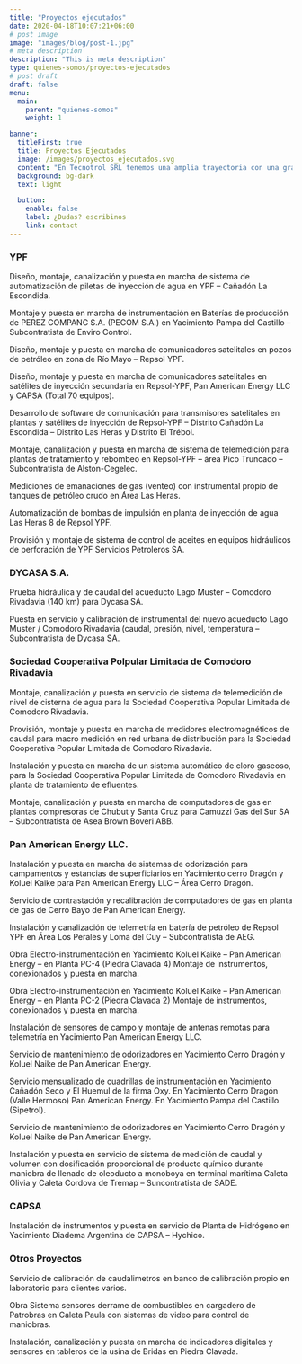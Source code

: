 ```yaml
---
title: "Proyectos ejecutados"
date: 2020-04-18T10:07:21+06:00
# post image
image: "images/blog/post-1.jpg"
# meta description
description: "This is meta description"
type: quienes-somos/proyectos-ejecutados
# post draft
draft: false
menu:
  main:
    parent: "quienes-somos"
    weight: 1

banner:
  titleFirst: true
  title: Proyectos Ejecutados
  image: /images/proyectos_ejecutados.svg
  content: "En Tecnotrol SRL tenemos una amplia trayectoria con una gran variedad de proyectos terminados para pequeñas y grandes empresas que le podrá dar una idea de la calidad que mantenemos en nuestra empresa"
  background: bg-dark
  text: light

  button:
    enable: false 
    label: ¿Dudas? escribinos
    link: contact
---
```


### YPF

Diseño, montaje, canalización y puesta en marcha de sistema de automatización de piletas de inyección de agua en YPF – Cañadón La Escondida.

Montaje y puesta en marcha de instrumentación en Baterías de producción de PEREZ COMPANC S.A. (PECOM S.A.) en Yacimiento Pampa del Castillo – Subcontratista de Enviro Control.

Diseño, montaje y puesta en marcha de comunicadores satelitales en pozos de petróleo en zona de Río Mayo – Repsol YPF.

Diseño, montaje y puesta en marcha de comunicadores satelitales en satélites de inyección secundaria en Repsol-YPF, Pan American Energy LLC y CAPSA (Total 70 equipos).

Desarrollo de software de comunicación para transmisores satelitales en plantas y satélites de inyección de Repsol-YPF – Distrito Cañadón La Escondida – Distrito Las Heras y Distrito El Trébol.

Montaje, canalización y puesta en marcha de sistema de telemedición para plantas de tratamiento y rebombeo en Repsol-YPF – área Pico Truncado – Subcontratista de Alston-Cegelec.

Mediciones de emanaciones de gas (venteo) con instrumental propio de tanques de petróleo crudo en Área Las Heras.

Automatización de bombas de impulsión en planta de inyección de agua Las Heras 8 de Repsol YPF.

Provisión y montaje de sistema de control de aceites en equipos hidráulicos de perforación de YPF Servicios Petroleros SA.

### DYCASA S.A.

Prueba hidráulica y de caudal del acueducto Lago Muster – Comodoro Rivadavia (140 km) para Dycasa SA.

Puesta en servicio y calibración de instrumental del nuevo acueducto Lago Muster / Comodoro Rivadavia (caudal, presión, nivel, temperatura – Subcontratista de Dycasa SA.


### Sociedad Cooperativa Polpular Limitada de Comodoro Rivadavia

Montaje, canalización y puesta en servicio de sistema de telemedición de nivel de cisterna de agua para la Sociedad Cooperativa Popular Limitada de Comodoro Rivadavia.

Provisión, montaje y puesta en marcha de medidores electromagnéticos de caudal para macro medición en red urbana de distribución para la Sociedad Cooperativa Popular Limitada de Comodoro Rivadavia.

Instalación y puesta en marcha de un sistema automático de cloro gaseoso, para la Sociedad Cooperativa Popular Limitada de Comodoro Rivadavia en planta de tratamiento de efluentes.

Montaje, canalización y puesta en marcha de computadores de gas en plantas compresoras de Chubut y Santa Cruz para Camuzzi Gas del Sur SA – Subcontratista de Asea Brown Boveri ABB.

### Pan American Energy LLC.

Instalación y puesta en marcha de sistemas de odorización para campamentos y estancias de superficiarios en Yacimiento cerro Dragón y Koluel Kaike para Pan American Energy LLC – Área Cerro Dragón.

Servicio de contrastación y recalibración de computadores de gas en planta de gas de Cerro Bayo de Pan 
American Energy.

Instalación y canalización de telemetría en batería de petróleo de Repsol YPF en Área Los Perales y Loma del Cuy – Subcontratista de AEG.

Obra Electro-instrumentación en Yacimiento Koluel Kaike – Pan American Energy – en Planta PC-4 (Piedra Clavada 4) Montaje de instrumentos, conexionados y puesta en marcha.

Obra Electro-instrumentación en Yacimiento Koluel Kaike – Pan American Energy – en Planta PC-2 (Piedra Clavada 2) Montaje de instrumentos, conexionados y puesta en marcha.

Instalación de sensores de campo y montaje de antenas remotas para telemetría en Yacimiento Pan American Energy LLC.

Servicio de mantenimiento de odorizadores en Yacimiento Cerro Dragón y Koluel Naike de Pan American Energy.

Servicio mensualizado de cuadrillas de instrumentación en Yacimiento Cañadón Seco y El Huemul de la firma Oxy. En Yacimiento Cerro Dragón (Valle Hermoso) Pan American Energy. En Yacimiento Pampa del Castillo (Sipetrol).

Servicio de mantenimiento de odorizadores en Yacimiento Cerro Dragón y Koluel Naike de Pan American Energy.

Instalación y puesta en servicio de sistema de medición de caudal y volumen con dosificación proporcional de producto químico durante maniobra de llenado de oleoducto a monoboya en terminal marítima Caleta Olivia y Caleta Cordova de Tremap – Suncontratista de SADE.

### CAPSA

Instalación de instrumentos y puesta en servicio de Planta de Hidrógeno en Yacimiento Diadema Argentina de CAPSA – Hychico.

 
### Otros Proyectos

Servicio de calibración de caudalimetros en banco de calibración propio en laboratorio para clientes varios.

Obra Sistema sensores derrame de combustibles en cargadero de Patrobras en Caleta Paula con sistemas de video para control de maniobras.

Instalación, canalización y puesta en marcha de indicadores digitales y sensores en tableros de la usina de Bridas en Piedra Clavada.